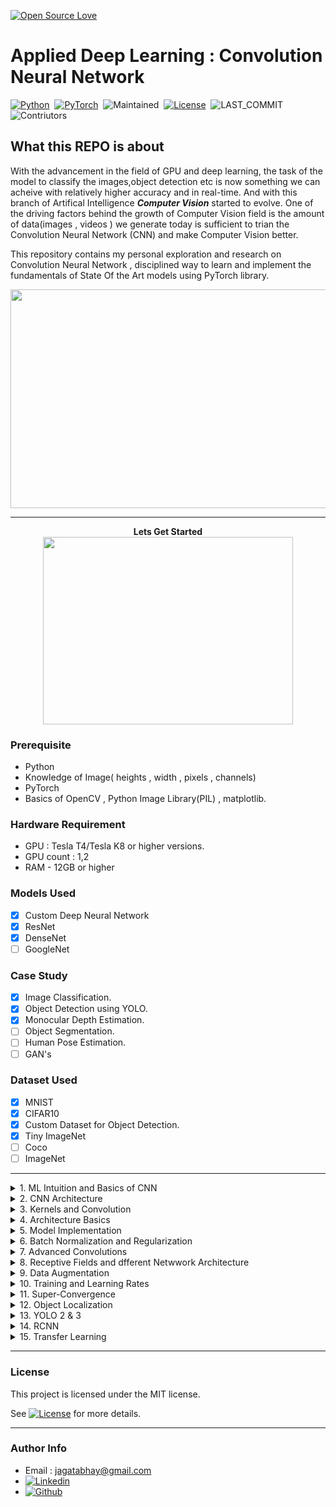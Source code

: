[![Open Source Love](https://badges.frapsoft.com/os/v1/open-source.png?v=103)](https://github.com/ellerbrock/open-source-badges/)


# Applied Deep Learning : Convolution Neural Network 

[![Python](https://img.shields.io/badge/Language%20%26%20Version-Python%203.6%2B-brightgreen?logo=python)](https://www.python.org/)&nbsp;&nbsp;[![PyTorch](https://img.shields.io/badge/Library-PyTorch-brightgreen?logo=pytorch)](https://pytorch.org)&nbsp;&nbsp;![Maintained](https://img.shields.io/badge/Maintained-Yes-brightgreen?logo=github)&nbsp;&nbsp;[![License](https://img.shields.io/badge/LICENSE-MIT-brightgreen)](https://github.com/jagatabhay/TSAI/blob/master/LICENSE)&nbsp;&nbsp;![LAST_COMMIT](https://img.shields.io/github/last-commit/jagatabhay/TSAI)&nbsp;&nbsp;![Contriutors](https://img.shields.io/github/contributors/jagatabhay/TSAI?style=plastic)&nbsp;&nbsp;


## What this REPO is about


With the advancement in the field of GPU and deep learning, the task of the model to classify the images,object detection etc is now something we can acheive with relatively higher accuracy and in real-time. And with this branch of Artifical Intelligence ***Computer Vision*** started to evolve. One of the driving factors behind the growth of Computer Vision field is the amount of data(images , videos ) we generate today is sufficient to trian the Convolution Neural Network (CNN) and make Computer Vision better.

This repository contains my personal exploration and research on Convolution Neural Network , disciplined way to learn and implement the fundamentals of State Of the Art models using PyTorch library.

<p align = 'center'>
  <img width = '600' height = '350' src = "https://github.com/jagatabhay/miscellaneous/blob/master/humanpose.gif">
 </p>


---

<p align="center">
  <b> Lets Get Started </b><br>
  <img width="400" height="300" src="https://github.com/jagatabhay/miscellaneous/blob/master/gettingstartedlogo.png">
</p>



### Prerequisite
- Python
- Knowledge of Image( heights , width , pixels , channels)
- PyTorch
- Basics of OpenCV , Python Image Library(PIL) , matplotlib.


### Hardware Requirement
- GPU : Tesla T4/Tesla K8 or higher versions.
- GPU count : 1,2
- RAM - 12GB or higher


### Models Used
- [x] Custom Deep Neural Network
- [x] ResNet
- [x] DenseNet
- [ ] GoogleNet

### Case Study
- [x] Image Classification.
- [x] Object Detection using YOLO.
- [x] Monocular Depth Estimation.
- [ ] Object Segmentation.
- [ ] Human Pose Estimation.
- [ ] GAN's

### Dataset Used
- [x] MNIST
- [x] CIFAR10
- [x] Custom Dataset for Object Detection.
- [x] Tiny ImageNet
- [ ] Coco
- [ ] ImageNet

---

<details>
  <summary>1. ML Intuition and Basics of CNN </summary>
   
 &nbsp;
Basics of python can be learnt on YouTube. Channels like Corey Shagffer [![YouTubeLogo](https://github.com/jagatabhay/TSAI/blob/master/S13/logo.png)](https://www.youtube.com/playlist?list=PL-osiE80TeTt2d9bfVyTiXJA-UTHn6WwU) and Telusko [![YouTubeLogo](https://github.com/jagatabhay/TSAI/blob/master/S13/logo.png)](https://www.youtube.com/c/Telusko/playlists) helped me a lot to learn about python basics.


Basics of CNN , how CNN learns , how different channels are formed , how DNN make sense of the inputs it gets ( __Features -> Edges & Gradients -> Patterns -> Part of Objects -> Objects__ ) . Please see below

<p align='center'>
  <img src="https://github.com/jagatabhay/miscellaneous/blob/master/Edges%20and%20Gradient.PNG">
</p>

&nbsp;
</details>

<details>
  <summary>2. CNN Architecture </summary>

&nbsp;

Basic CNN Architecture , maintain symmetry by chosing odd size kernel(Example : 3X3 , 5X5), Importance of choosing 3X3 kernel over 5X5 or higher odd kernel , Max-Pooling  , Receptive Field.
  
<p align='center'>
  <img src= 'https://github.com/jagatabhay/miscellaneous/blob/master/RF.gif'>
</p>
 
</details>
 
<details>
  <summary>3. Kernels and Convolution </summary>
  
&nbsp;
  
This need to update
 </details>


<details>
<summary>4. Architecture Basics</summary>

&nbsp;

CNN Architecture components Fully Connected Layer , Drop-Out , Softmax , Learning-Rate , Batch-Size.

Work link Summary :
- Train MNIST Dataset to get 99.40% accuracy with given contraint. Kindly check the [worklink](https://github.com/jagatabhay/S4) to know more.
- Parameters : 
- Epoch : 20
- Learning Rate
- Batch Size 
- Highest Accuracy - 
- [Work Link](https://github.com/jagatabhay/S4/)
<p align='center'>
  <img width = 300 height = 200 src= 'https://github.com/jagatabhay/miscellaneous/blob/master/fullyconnectedlayer.png'>
  <img width = 300 height = 200 src= 'https://github.com/jagatabhay/miscellaneous/blob/master/droput.gif'>
  <img width = 300 height = 200 src= 'https://github.com/jagatabhay/miscellaneous/blob/master/LR.jpg'>
  </p>

</details>



<details>
<summary>5. Model Implementation</summary>

&nbsp;

Step by step guidance to build neural network , debugg , and to optimize to get the best accuracy.

Kindly check [worklink](https://github.com/jagatabhay/S5) to know more.

Work link Summary :
- Train MNIST Dataset to get 99.40% accuracy with given contraint. Kindly check the [worklink](https://github.com/jagatabhay/S5) to know more.
- Parameters : 
- Epoch : 15
- Learning Rate :
- Batch Size :
- Highest Accuracy - 
- [Work Link](https://github.com/jagatabhay/S5)
&nbsp;
</details>



<details>
<summary>6. Batch Normalization and Regularization</summary>
  
 [Work Link](https://github.com/jagatabhay/TSAI/tree/master/S6)
</details>


<details>
<summary>7. Advanced Convolutions </summary>

[Work Link](https://github.com/jagatabhay/TSAI/tree/master/S7)
</details>


<details>
<summary>8. Receptive Fields and dfferent Netwwork Architecture </summary>

[Work Link](https://github.com/jagatabhay/TSAI/tree/master/S8)
</details>


<details>
<summary>9. Data Augmentation </summary>

[Work Link](https://github.com/jagatabhay/TSAI/tree/master/S9)
</details>


<details>
<summary>10. Training and Learning Rates </summary>

[Work Link](https://github.com/jagatabhay/TSAI/tree/master/S10)
</details>


<details>
<summary>11. Super-Convergence </summary>

[Work Link](https://github.com/jagatabhay/TSAI/tree/master/S11)
</details>


<details>
<summary>12. Object Localization </summary>

[Work Link](https://github.com/jagatabhay/TSAI/tree/master/S12)
</details>



<details>
<summary>13. YOLO 2 & 3 </summary>
[Work Link](https://github.com/jagatabhay/TSAI/tree/master/S13)
</details>


<details>
  <summary>14. RCNN </summary>
  
  This needs to be update.
</details>

<details>
  <summary>15. Transfer Learning</summary>
  
  this need to be updated
</details>


---


### License 

This project is licensed under the MIT license.

See [![License](https://img.shields.io/badge/LICENSE-MIT-brightgreen)](https://github.com/jagatabhay/TSAI/blob/master/LICENSE) for more details.

---


### Author Info
- Email : [jagatabhay@gmail.com](jagatabhay@gmail.com)
- [![Linkedin](https://github.com/jagatabhay/TSAI/blob/master/logo.png)](https://www.linkedin.com/in/jagatnandan-prasad-240042129/)
- [![Github](https://github.com/jagatabhay/TSAI/blob/master/S13/githublogo.png)](https://github.com/jagatabhay)
